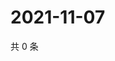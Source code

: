 # 2021-11-07

共 0 条

<!-- BEGIN WEIBO -->
<!-- 最后更新时间 Sun Nov 07 2021 11:00:43 GMT+0800 (China Standard Time) -->

<!-- END WEIBO -->
